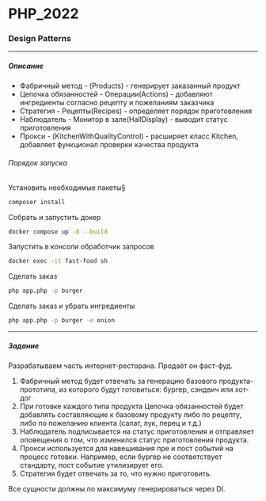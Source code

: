 # PHP_2022
### Design Patterns

---
##### Описание
- Фабричный метод - (Products) - генерирует заказанный продукт
- Цепочка обязанностей - Операции(Actions) - добавляют ингредиенты согласно рецепту и пожеланиям заказчика
- Стратегия - Рецепты(Recipes) - определяет порядок приготовления
- Наблюдатель - Монитор в зале(HallDisplay) - выводит статус приготовления
- Прокси - (KitchenWithQualityControl) - расширяет класс Kitchen, добавляет функционал проверки качества продукта


###### Порядок запуска
Установить необходимые пакеты§
```bash
composer install
```
Собрать и запустить докер
```bash
docker compose up -d --build
```

Запустить в консоли обработчик запросов
```bash
docker exec -it fast-food sh
```

Сделать заказ
```bash
php app.php -p burger
```
Сделать заказ и убрать ингредиенты
```bash
php app.php -p burger -e onion
```

---
##### Задание
Разрабатываем часть интернет-ресторана. Продаёт он фаст-фуд.

1. Фабричный метод будет отвечать за генерацию базового продукта-прототипа, из которого будут готовиться: бургер, сэндвич или хот-дог
2. При готовке каждого типа продукта Цепочка обязанностей будет добавлять составляющие к базовому продукту либо по рецепту, либо по пожеланию клиента (салат, лук, перец и т.д.)
3. Наблюдатель подписывается на статус приготовления и отправляет оповещения о том, что изменился статус приготовления продукта.
4. Прокси используется для навешивания пре и пост событий на процесс готовки. Например, если бургер не соответствует стандарту, пост событие утилизирует его.
5. Стратегия будет отвечать за то, что нужно приготовить.

Все сущности должны по максимуму генерироваться через DI.
